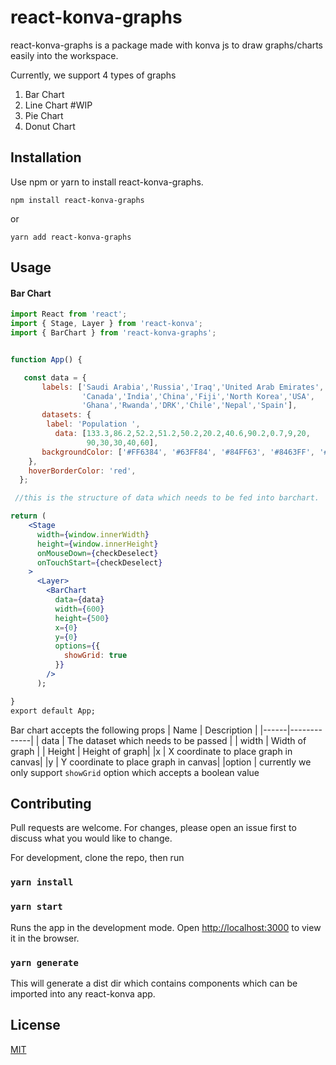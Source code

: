 # react-konva-graphs

react-konva-graphs is a package made with konva js to draw graphs/charts easily into the workspace.

Currently, we support 4 types of graphs

1. Bar Chart
2. Line Chart #WIP
3. Pie Chart
4. Donut Chart

## Installation

Use npm or yarn to install react-konva-graphs.

```
npm install react-konva-graphs
```

or

```
yarn add react-konva-graphs
```

## Usage

#### Bar Chart

```jsx
import React from 'react';
import { Stage, Layer } from 'react-konva';
import { BarChart } from 'react-konva-graphs';


function App() {

   const data = {
       labels: ['Saudi Arabia','Russia','Iraq','United Arab Emirates',
                'Canada','India','China','Fiji','North Korea','USA',
                'Ghana','Rwanda','DRK','Chile','Nepal','Spain'],
       datasets: {
        label: 'Population ',
          data: [133.3,86.2,52.2,51.2,50.2,20.2,40.6,90.2,0.7,9,20,
                 90,30,30,40,60],
       backgroundColor: ['#FF6384', '#63FF84', '#84FF63', '#8463FF', '#6384FF'],
    },
    hoverBorderColor: 'red',
  };

 //this is the structure of data which needs to be fed into barchart.

return (
    <Stage
      width={window.innerWidth}
      height={window.innerHeight}
      onMouseDown={checkDeselect}
      onTouchStart={checkDeselect}
    >
      <Layer>
        <BarChart
          data={data}
          width={600}
          height={500}
          x={0}
          y={0}
          options={{
            showGrid: true
          }}
        />
      );

}
export default App;
```

Bar chart accepts the following props
| Name | Description |
|------|-------------|
| data | The dataset which needs to be passed |
| width | Width of graph |
| Height | Height of graph|
|x | X coordinate to place graph in canvas|
|y | Y coordinate to place graph in canvas|
|option | currently we only support `showGrid` option which accepts a boolean value

## Contributing

Pull requests are welcome. For changes, please open an issue first to discuss what you would like to change.

For development, clone the repo, then run

### `yarn install`

### `yarn start`

Runs the app in the development mode.
Open [http://localhost:3000](http://localhost:3000) to view it in the browser.

### `yarn generate`

This will generate a dist dir which contains components which can be imported into any react-konva app.

## License

[MIT](https://choosealicense.com/licenses/mit/)
